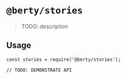 # `@berty/stories`

> TODO: description

## Usage

```
const stories = require('@berty/stories');

// TODO: DEMONSTRATE API
```
